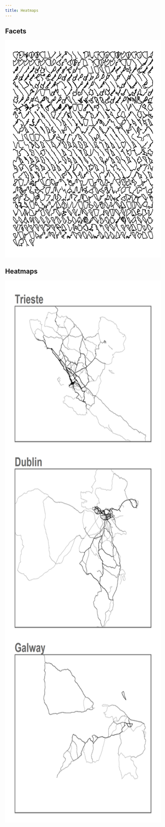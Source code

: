 ```yaml
---
title: Heatmaps
---
```


## Facets

<img src="/./heatmaps_files/facets001.png" alt="Facets plot" width="700px" height="700px"/>

## Heatmaps

<img src="/./heatmaps_files/map_merge.png" alt="Heatmap plot" width="700px" height="1750px"/>